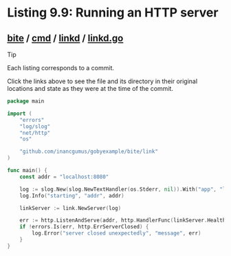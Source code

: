 # Listing 9.9: Running an HTTP server

## [bite](https://github.com/inancgumus/gobyexample/blob/8c1853b33ca0e77f3098d6927d537b6856652c47/bite) / [cmd](https://github.com/inancgumus/gobyexample/blob/8c1853b33ca0e77f3098d6927d537b6856652c47/bite/cmd) / [linkd](https://github.com/inancgumus/gobyexample/blob/8c1853b33ca0e77f3098d6927d537b6856652c47/bite/cmd/linkd) / [linkd.go](https://github.com/inancgumus/gobyexample/blob/8c1853b33ca0e77f3098d6927d537b6856652c47/bite/cmd/linkd/linkd.go)

> [!TIP]
> Each listing corresponds to a commit.
>
> Click the links above to see the file and its directory in their original locations and state as they were at the time of the commit.

```go
package main

import (
	"errors"
	"log/slog"
	"net/http"
	"os"

	"github.com/inancgumus/gobyexample/bite/link"
)

func main() {
	const addr = "localhost:8080"

	log := slog.New(slog.NewTextHandler(os.Stderr, nil)).With("app", "linkd")
	log.Info("starting", "addr", addr)

	linkServer := link.NewServer(log)

	err := http.ListenAndServe(addr, http.HandlerFunc(linkServer.Health))
	if !errors.Is(err, http.ErrServerClosed) {
		log.Error("server closed unexpectedly", "message", err)
	}
}
```

